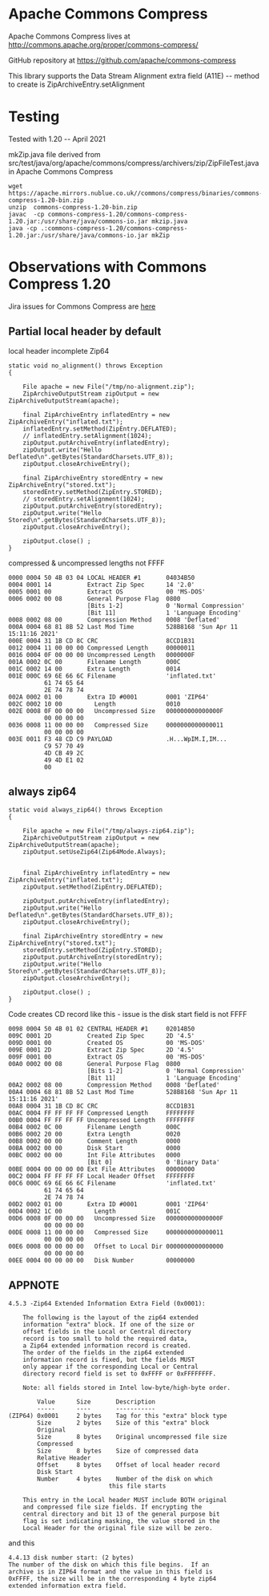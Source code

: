 
# Apache Commons Compress

Apache Commons Compress lives at http://commons.apache.org/proper/commons-compress/

GitHub repository at https://github.com/apache/commons-compress

This library supports the Data Stream Alignment extra field (A11E) -- method to create is ZipArchiveEntry.setAlignment

# Testing

Tested with 1.20 -- April 2021

mkZip.java file derived from src/test/java/org/apache/commons/compress/archivers/zip/ZipFileTest.java in Apache Commons Compress

    wget https://apache.mirrors.nublue.co.uk//commons/compress/binaries/commons-compress-1.20-bin.zip
    unzip  commons-compress-1.20-bin.zip
    javac  -cp commons-compress-1.20/commons-compress-1.20.jar:/usr/share/java/commons-io.jar mkzip.java
    java -cp .:commons-compress-1.20/commons-compress-1.20.jar:/usr/share/java/commons-io.jar mkZip

# Observations with Commons Compress 1.20

Jira issues for Commons Compress are [here](https://issues.apache.org/jira/browse/COMPRESS-538?jql=status%20in%20(Open%2C%20%22In%20Progress%22%2C%20Reopened%2C%20Blocked%2C%20Continued%2C%20%22Patch%20Available%22%2C%20%22Patch%20Reviewed%22%2C%20Reviewable%2C%20%22Documentation%20Required%22%2C%20%22Testcases%20Required%22%2C%20%22Documentation%2FTestcases%20Required%22%2C%20%22Waiting%20for%20user%22%2C%20%22Waiting%20for%20Infra%22%2C%20Testing%2C%20Unknown%2C%20%22Requires%20Porting%22%2C%20%22Not%20Applicable%22%2C%20Ported%2C%20%22In%20Review%22%2C%20%22To%20Do%22%2C%20Accepted%2C%20%22Ready%20to%20Commit%22%2C%20%22Awaiting%20Feedback%22%2C%20New%2C%20Fixed%2C%20Invalid%2C%20FixedInBranch%2C%20Verified%2C%20WontFix%2C%20UnderReview%2C%20Started%2C%20%22For%20Review%22%2C%20Idea%2C%20Abandoned%2C%20%22Under%20Discussion%22%2C%20%22In%20Implementation%22%2C%20%22on%20hold%22%2C%20%22Triage%20Needed%22%2C%20%22Review%20In%20Progress%22%2C%20%22Changes%20Suggested%22%2C%20%22Requires%20Testing%22%2C%20Draft%2C%20Voting%2C%20Passed%2C%20Failed%2C%20Pending)%20AND%20text%20~%20%22zip64%22)

## Partial local header by default

local header incomplete Zip64

    static void no_alignment() throws Exception
    {

        File apache = new File("/tmp/no-alignment.zip");
        ZipArchiveOutputStream zipOutput = new ZipArchiveOutputStream(apache);

        final ZipArchiveEntry inflatedEntry = new ZipArchiveEntry("inflated.txt");
        inflatedEntry.setMethod(ZipEntry.DEFLATED);
        // inflatedEntry.setAlignment(1024);
        zipOutput.putArchiveEntry(inflatedEntry);
        zipOutput.write("Hello Deflated\n".getBytes(StandardCharsets.UTF_8));
        zipOutput.closeArchiveEntry();

        final ZipArchiveEntry storedEntry = new ZipArchiveEntry("stored.txt");
        storedEntry.setMethod(ZipEntry.STORED);
        // storedEntry.setAlignment(1024);
        zipOutput.putArchiveEntry(storedEntry);
        zipOutput.write("Hello Stored\n".getBytes(StandardCharsets.UTF_8));
        zipOutput.closeArchiveEntry();

        zipOutput.close() ;
    }


compressed & uncompressed lengths not FFFF

    0000 0004 50 4B 03 04 LOCAL HEADER #1       04034B50
    0004 0001 14          Extract Zip Spec      14 '2.0'
    0005 0001 00          Extract OS            00 'MS-DOS'
    0006 0002 00 08       General Purpose Flag  0800
                          [Bits 1-2]            0 'Normal Compression'
                          [Bit 11]              1 'Language Encoding'
    0008 0002 08 00       Compression Method    0008 'Deflated'
    000A 0004 68 81 8B 52 Last Mod Time         528B8168 'Sun Apr 11 15:11:16 2021'
    000E 0004 31 1B CD 8C CRC                   8CCD1B31
    0012 0004 11 00 00 00 Compressed Length     00000011
    0016 0004 0F 00 00 00 Uncompressed Length   0000000F
    001A 0002 0C 00       Filename Length       000C
    001C 0002 14 00       Extra Length          0014
    001E 000C 69 6E 66 6C Filename              'inflated.txt'
              61 74 65 64
              2E 74 78 74
    002A 0002 01 00       Extra ID #0001        0001 'ZIP64'
    002C 0002 10 00         Length              0010
    002E 0008 0F 00 00 00   Uncompressed Size   000000000000000F
              00 00 00 00
    0036 0008 11 00 00 00   Compressed Size     0000000000000011
              00 00 00 00
    003E 0011 F3 48 CD C9 PAYLOAD               .H...WpIM.I,IM...
              C9 57 70 49
              4D CB 49 2C
              49 4D E1 02
              00




## always zip64

    static void always_zip64() throws Exception
    {

        File apache = new File("/tmp/always-zip64.zip");
        ZipArchiveOutputStream zipOutput = new ZipArchiveOutputStream(apache);
        zipOutput.setUseZip64(Zip64Mode.Always);


        final ZipArchiveEntry inflatedEntry = new ZipArchiveEntry("inflated.txt");
        zipOutput.setMethod(ZipEntry.DEFLATED);

        zipOutput.putArchiveEntry(inflatedEntry);
        zipOutput.write("Hello Deflated\n".getBytes(StandardCharsets.UTF_8));
        zipOutput.closeArchiveEntry();

        final ZipArchiveEntry storedEntry = new ZipArchiveEntry("stored.txt");
        storedEntry.setMethod(ZipEntry.STORED);
        zipOutput.putArchiveEntry(storedEntry);
        zipOutput.write("Hello Stored\n".getBytes(StandardCharsets.UTF_8));
        zipOutput.closeArchiveEntry();

        zipOutput.close() ;
    }

Code  creates CD record like this - issue is the disk start field is not FFFF

    0098 0004 50 4B 01 02 CENTRAL HEADER #1     02014B50
    009C 0001 2D          Created Zip Spec      2D '4.5'
    009D 0001 00          Created OS            00 'MS-DOS'
    009E 0001 2D          Extract Zip Spec      2D '4.5'
    009F 0001 00          Extract OS            00 'MS-DOS'
    00A0 0002 00 08       General Purpose Flag  0800
                          [Bits 1-2]            0 'Normal Compression'
                          [Bit 11]              1 'Language Encoding'
    00A2 0002 08 00       Compression Method    0008 'Deflated'
    00A4 0004 68 81 8B 52 Last Mod Time         528B8168 'Sun Apr 11 15:11:16 2021'
    00A8 0004 31 1B CD 8C CRC                   8CCD1B31
    00AC 0004 FF FF FF FF Compressed Length     FFFFFFFF
    00B0 0004 FF FF FF FF Uncompressed Length   FFFFFFFF
    00B4 0002 0C 00       Filename Length       000C
    00B6 0002 20 00       Extra Length          0020
    00B8 0002 00 00       Comment Length        0000
    00BA 0002 00 00       Disk Start            0000
    00BC 0002 00 00       Int File Attributes   0000
                          [Bit 0]               0 'Binary Data'
    00BE 0004 00 00 00 00 Ext File Attributes   00000000
    00C2 0004 FF FF FF FF Local Header Offset   FFFFFFFF
    00C6 000C 69 6E 66 6C Filename              'inflated.txt'
              61 74 65 64
              2E 74 78 74
    00D2 0002 01 00       Extra ID #0001        0001 'ZIP64'
    00D4 0002 1C 00         Length              001C
    00D6 0008 0F 00 00 00   Uncompressed Size   000000000000000F
              00 00 00 00
    00DE 0008 11 00 00 00   Compressed Size     0000000000000011
              00 00 00 00
    00E6 0008 00 00 00 00   Offset to Local Dir 0000000000000000
              00 00 00 00
    00EE 0004 00 00 00 00   Disk Number         00000000


## APPNOTE

    4.5.3 -Zip64 Extended Information Extra Field (0x0001):
     
        The following is the layout of the zip64 extended
        information "extra" block. If one of the size or
        offset fields in the Local or Central directory
        record is too small to hold the required data,
        a Zip64 extended information record is created.
        The order of the fields in the zip64 extended
        information record is fixed, but the fields MUST
        only appear if the corresponding Local or Central
        directory record field is set to 0xFFFF or 0xFFFFFFFF.
     
        Note: all fields stored in Intel low-byte/high-byte order.
     
            Value      Size       Description
            -----      ----       -----------
    (ZIP64) 0x0001     2 bytes    Tag for this "extra" block type
            Size       2 bytes    Size of this "extra" block
            Original
            Size       8 bytes    Original uncompressed file size
            Compressed
            Size       8 bytes    Size of compressed data
            Relative Header
            Offset     8 bytes    Offset of local header record
            Disk Start
            Number     4 bytes    Number of the disk on which
                                this file starts
     
        This entry in the Local header MUST include BOTH original
        and compressed file size fields. If encrypting the
        central directory and bit 13 of the general purpose bit
        flag is set indicating masking, the value stored in the
        Local Header for the original file size will be zero.

and this

    4.4.13 disk number start: (2 bytes)
    The number of the disk on which this file begins.  If an
    archive is in ZIP64 format and the value in this field is
    0xFFFF, the size will be in the corresponding 4 byte zip64
    extended information extra field.
